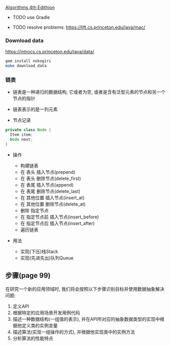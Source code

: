 [Algorithms 4th Edithion](https://algs4.cs.princeton.edu/home/)

+ TODO use Gradle

+ TODO resolve problems: https://lift.cs.princeton.edu/java/mac/

### Download data

https://introcs.cs.princeton.edu/java/data/

```bash
gem install nokogiri
make download_data
```

### 链表

+ 链表是一种递归的数据结构, 它或者为空, 或者是含有泛型元素的节点和另一个节点的指针
+ 链表表示的是一列元素

+ 节点记录

```java
private class Node {
  Item item;
  Node next;
}
```

+ 操作
    + 构建链表
    + 在 表头 插入节点(prepend)
    + 在 表头 删除节点(delete_first)
    + 在 表尾 插入节点(append)
    + 在 表尾 删除节点(delete_last)
    + 在 其他位置 插入节点(insert_at)
    + 在 其他位置 删除节点(delete_at)
    + 删除 指定节点
    + 在 指定节点前 插入节点(insert_before)
    + 在 指定节点后 插入节点(insert_after)
    + 遍历链表


+ 用法
    + 实现(下压)栈Stack
    + 实现(先进先出)队列Queue

## 步骤(page 99)

在研究一个新的应用领域时, 我们将会按照以下步骤识别目标并使用数据抽象解决问题:

1. 定义API
2. 根据特定的应用场景开发用例代码
3. 描述一种数据结构(一组值的表示), 并在API所对应的抽象数据类型的实现中根据他定义类的实例变量
4. 描述算法(实现一组操作的方式), 并根据他实现类中的实例方法
5. 分析算法的性能特点

